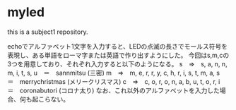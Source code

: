 # myled
this is a subject1 repository.


echoでアルファベット1文字を入力すると、LEDの点滅の長さでモールス符号を表現し、ある単語をローマ字または英語で作り出すようにした。
今回はs,m,cの3つを用意しており、それぞれ入力すると以下のようになる。
s　⇒　s, a, n, n, m, i, t, s, u　＝　sannmitsu (三密)
m　⇒　m, e, r, r, y, c, h, r, i, s, t, m, a, s　＝　merrychristmas (メリークリスマス)
c　⇒　c, o, r, o, n, a, b, u, t, o, r, i　＝　coronabutori (コロナ太り)
なお、これ以外のアルファベットを入力した場合、何も起こらない。
